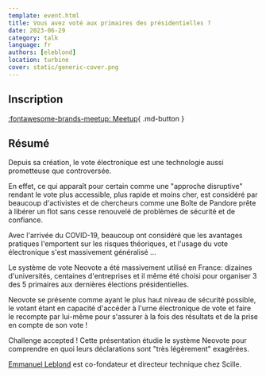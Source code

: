 ```yaml
---
template: event.html
title: Vous avez voté aux primaires des présidentielles ?
date: 2023-06-29
category: talk
language: fr
authors: [eleblond]
location: turbine
cover: static/generic-cover.png
---
```


## Inscription

<!-- TODO: change Meetup Event ID -->
[:fontawesome-brands-meetup: Meetup](https://www.meetup.com/fr-FR/groupe-dutilisateurs-python-grenoble/events/291818929/){ .md-button }

## Résumé

Depuis sa création, le vote électronique est une technologie aussi prometteuse que controversée.

En effet, ce qui apparaît pour certain comme une "approche disruptive" rendant le vote
plus accessible, plus rapide et moins cher, est considéré par beaucoup d'activistes et
de chercheurs comme une Boîte de Pandore prête à libérer un flot sans cesse renouvelé de
problèmes de sécurité et de confiance.

Avec l'arrivée du COVID-19, beaucoup ont considéré que les avantages pratiques l'emportent
sur les risques théoriques, et l'usage du vote électronique s'est massivement généralisé ...

Le système de vote Neovote a été massivement utilisé en France: dizaines d'universités, centaines d'entreprises
et il même été choisi pour organiser 3 des 5 primaires aux dernières élections présidentielles.

Neovote se présente comme ayant le plus haut niveau de sécurité possible, le votant étant en capacité d'accéder à
l'urne électronique de vote et faire le recompte par lui-même pour s'assurer à la fois des résultats et de la
prise en compte de son vote !

Challenge accepted ! Cette présentation étudie le système Neovote pour comprendre en quoi leurs déclarations sont "très légèrement" exagérées.

[Emmanuel Leblond](https://www.linkedin.com/in/emmanuel-leblond-5232916b/) est co-fondateur et directeur technique chez Scille.
